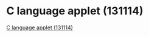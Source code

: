 # C language applet (131114)
[C language applet (131114)](https://aiwithcloud.com/2022/09/15/c_language_applet_131114/)